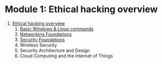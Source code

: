 # Module 1: Ethical hacking overview

1. [Ethical hacking overview](./EthicalHackingOverview.md)
   1. [Basic Windows & Linux commands](./BasicCommands.md)
   2. [Networking Foundations](./NetworkingFoundations.md)
   3. [Security Foundations](./SecurityFoundations.md)
   4. Wireless Security
   5. Security Architecture and Design
   6. Cloud Computing and the Internet of Things 


